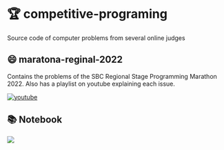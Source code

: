 # 🏆 competitive-programing
Source code of computer problems from several online judges

## 😄 maratona-reginal-2022
Contains the problems of the SBC Regional Stage Programming Marathon 2022. Also has a playlist on youtube explaining each issue.

[![youtube](https://img.shields.io/badge/YouTube-FF0000?style=for-the-badge&logo=youtube&logoColor=white)](https://youtube.com/playlist?list=PLHF_bS6w72BV7BJOvvtMie1OhT_0XGadE)

## 📚 Notebook

<img src="img/img1.jpg"/>
